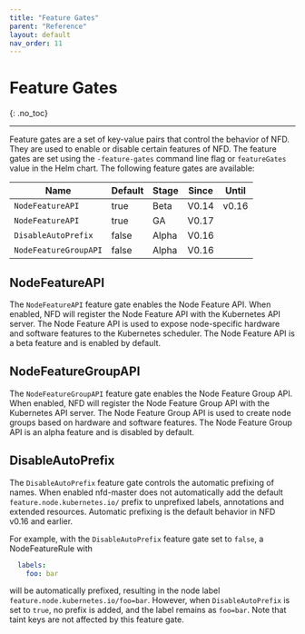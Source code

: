 ```yaml
---
title: "Feature Gates"
parent: "Reference"
layout: default
nav_order: 11
---
```


# Feature Gates
{: .no_toc}

---

Feature gates are a set of key-value pairs that control the behavior of NFD.
They are used to enable or disable certain features of NFD.
The feature gates are set using the `-feature-gates` command line flag or
`featureGates` value in the Helm chart. The following feature gates are available:

| Name                  | Default | Stage  | Since   | Until  |
| --------------------- | ------- | ------ | ------- | ------ |
| `NodeFeatureAPI`      | true    | Beta   | V0.14   | v0.16  |
| `NodeFeatureAPI`      | true    | GA     | V0.17   |        |
| `DisableAutoPrefix`   | false   | Alpha  | V0.16   |        |
| `NodeFeatureGroupAPI` | false   | Alpha  | V0.16   |        |

## NodeFeatureAPI

The `NodeFeatureAPI` feature gate enables the Node Feature API.
When enabled, NFD will register the Node Feature API with the Kubernetes API
server. The Node Feature API is used to expose node-specific hardware and
software features to the Kubernetes scheduler. The Node Feature API is a beta
feature and is enabled by default.

## NodeFeatureGroupAPI

The `NodeFeatureGroupAPI` feature gate enables the Node Feature Group API.
When enabled, NFD will register the Node Feature Group API with the Kubernetes API
server. The Node Feature Group API is used to create node groups based on
hardware and software features. The Node Feature Group API is an alpha feature
and is disabled by default.

## DisableAutoPrefix

The `DisableAutoPrefix` feature gate controls the automatic prefixing of names.
When enabled nfd-master does not automatically add the default
`feature.node.kubernetes.io/` prefix to unprefixed labels, annotations and
extended resources. Automatic prefixing is the default behavior in NFD v0.16
and earlier.

For example, with the `DisableAutoPrefix` feature gate set to `false`, a
NodeFeatureRule with

```yaml
  labels:
    foo: bar
```

will be automatically prefixed, resulting in the node label
`feature.node.kubernetes.io/foo=bar`. However, when `DisableAutoPrefix` is set
to `true`, no prefix is added, and the label remains as `foo=bar`. Note that
taint keys are not affected by this feature gate.
